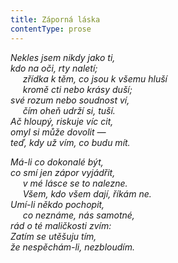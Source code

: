 ```yaml
---
title: Záporná láska
contentType: prose
---
```


_Nekles jsem nikdy jako ti,  
kdo na oči, rty naletí;  
     zřídka k těm, co jsou k všemu hluší  
     kromě cti nebo krásy duší;  
své rozum nebo soudnost ví,  
     čím oheň udrží si, tuší.  
Ač hloupý, riskuje víc cit,  
omyl si může dovolit —  
teď, kdy už vím, co budu mít._

_Má-li co dokonalé být,  
co smí jen zápor vyjádřit,  
     v mé lásce se to nalezne.  
     Všem, kdo všem dají, říkám ne.  
Umí-li někdo pochopit,  
     co neznáme, nás samotné,  
rád o té maličkosti zvím:  
Zatím se utěšuju tím,  
že nespěchám-li, nezbloudím._
